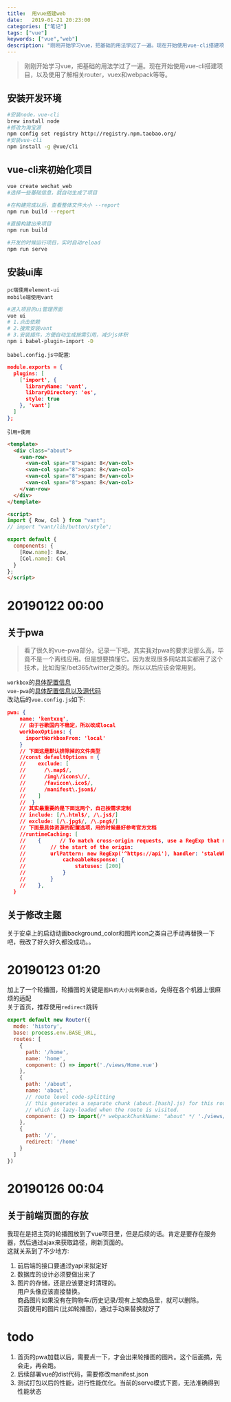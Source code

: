 ```yaml
---
title:  用vue搭建web
date:   2019-01-21 20:23:00 
categories: ["笔记"]
tags: ["vue"]
keywords: ["vue","web"]
description: "刚刚开始学习vue，把基础的用法学过了一遍。现在开始使用vue-cli搭建项目，以及使用了解相关router，vuex和webpack等等"
---
```



> 刚刚开始学习vue，把基础的用法学过了一遍。现在开始使用vue-cli搭建项目，以及使用了解相关router，vuex和webpack等等。

安装开发环境
---
```bash
#安装node，vue-cli
brew install node 
#修改为淘宝源
npm config set registry http://registry.npm.taobao.org/
#安装vue-cli
npm install -g @vue/cli
```

vue-cli来初始化项目
---

```bash
vue create wechat_web
#选择一些基础信息，就自动生成了项目

#在构建完成以后，查看整体文件大小 --report
npm run build --report

#直接构建出来项目
npm run build

#开发的时候运行项目，实时自动reload
npm run serve
```

安装ui库
---
`pc端使用element-ui`     
`mobile端使用vant`      
```bash
#进入项目的ui管理界面
vue ui
# 1.点击依赖
# 2.搜索安装vant
# 3.安装插件，方便自动生成按需引用，减少js体积
npm i babel-plugin-import -D
```
`babel.config.js中配置`:
```json
module.exports = {
  plugins: [
    ['import', {
      libraryName: 'vant',
      libraryDirectory: 'es',
      style: true
    }, 'vant']
  ]
};
```
`引用+使用`
```html
<template>
  <div class="about">
    <van-row>
      <van-col span="8">span: 8</van-col>
      <van-col span="8">span: 8</van-col>
      <van-col span="8">span: 8</van-col>
      <van-col span="8">span: 8</van-col>
    </van-row>
  </div>
</template>

<script>
import { Row, Col } from "vant";
// import "vant/lib/button/style";

export default {
  components: {
    [Row.name]: Row,
    [Col.name]: Col
  }
};
</script>
```

20190122 00:00
===

关于pwa
---
> 看了很久的vue-pwa部分。记录一下吧。其实我对pwa的要求没那么高，毕竟不是一个离线应用。但是想要搞懂它。因为发现很多网站其实都用了这个技术，比如淘宝/bet365/twitter之类的。所以以后应该会常用到。

`workbox`的[具体配置信息](https://developers.google.com/web/tools/workbox/modules/workbox-webpack-plugin)    
`vue-pwa`的[具体配置信息以及源代码](https://github.com/vuejs/vue-cli/blob/dev/packages/%40vue/cli-plugin-pwa/README.md)      
改动后的`vue.config.js`如下:
```json
pwa: {
    name: 'kentxxq',
    // 由于谷歌国内不稳定，所以改成local
    workboxOptions: {
      importWorkboxFrom: 'local'
    }
    // 下面这是默认排除掉的文件类型
    //const defaultOptions = {
    //    exclude: [
    //      /\.map$/,
    //      /img\/icons\//,
    //      /favicon\.ico$/,
    //      /manifest\.json$/
    //    ]
    //  }
    // 其实最重要的是下面这两个，自己按需求定制
    // include: [/\.html$/, /\.js$/]
    // exclude: [/\.jpg$/, /\.png$/]
    // 下面是具体资源的配置选项，用的时候最好参考官方文档
    //runtimeCaching: [
    //    {      // To match cross-origin requests, use a RegExp that matches
    //        // the start of the origin:
    //        urlPattern: new RegExp('^https://api'), handler: 'staleWhileRevalidate', options: {   //     // Configure which responses are considered cacheable.
    //            cacheableResponse: {
    //                statuses: [200]
    //            }
    //        }
    //    },
  }
```
关于修改主题
---
关于安卓上的启动动画background_color和图片icon之类自己手动再替换一下吧，我改了好久好久都没成功。。

20190123 01:20
===
加上了一个轮播图，轮播图的关键是`图片的大小比例要合适`，免得在各个机器上很麻烦的适配   
关于首页，推荐使用`redirect`跳转
```javascript
export default new Router({
  mode: 'history',
  base: process.env.BASE_URL,
  routes: [
    {
      path: '/home',
      name: 'home',
      component: () => import('./views/Home.vue')
    },
    {
      path: '/about',
      name: 'about',
      // route level code-splitting
      // this generates a separate chunk (about.[hash].js) for this route
      // which is lazy-loaded when the route is visited.
      component: () => import(/* webpackChunkName: "about" */ './views/About.vue')
    },
    {
      path: '/',
      redirect: '/home'
    }
  ]
})

```

20190126 00:04
===
关于前端页面的存放
---
我现在是把主页的轮播图放到了vue项目里，但是后续的话。肯定是要存在服务器，然后通过ajax来获取路径，刷新页面的。  
这就关系到了不少地方:  
1. 前后端的接口要通过yapi来拟定好  
2. 数据库的设计必须要做出来了  
3. 图片的存储，还是应该要定时清理的。   
用户头像应该直接替换。  
商品图片如果没有在购物车/历史记录/现有上架商品里，就可以删除。  
页面使用的图片(比如轮播图)，通过手动来替换就好了  


todo
===
1. 首页的pwa加载以后，需要点一下，才会出来轮播图的图片。这个后面搞，先会走，再会跑。
2. 后续部署vue的dist代码，需要修改manifest.json
3. 测试打包以后的性能，进行性能优化。当前的serve模式下面，无法准确得到性能状态
